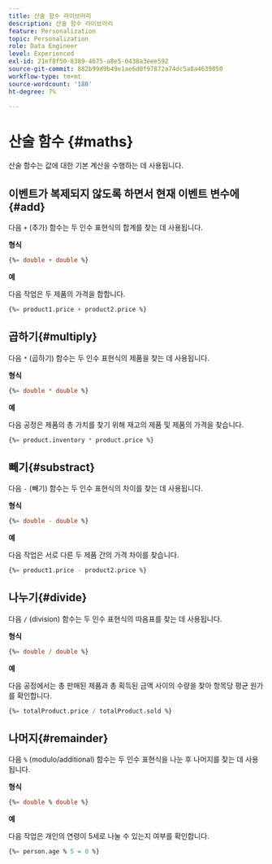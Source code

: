 ```yaml
---
title: 산술 함수 라이브러리
description: 산술 함수 라이브러리
feature: Personalization
topic: Personalization
role: Data Engineer
level: Experienced
exl-id: 21ef8f50-8389-4675-a8e5-0438a3eee592
source-git-commit: 882b99d9b49e1ae6d0f97872a74dc5a8a4639050
workflow-type: tm+mt
source-wordcount: '180'
ht-degree: 7%

---
```


# 산술 함수 {#maths}

산술 함수는 값에 대한 기본 계산을 수행하는 데 사용됩니다.

## 이벤트가 복제되지 않도록 하면서 현재 이벤트 변수에{#add}

다음 `+` (추가) 함수는 두 인수 표현식의 합계를 찾는 데 사용됩니다.

**형식**

```sql
{%= double + double %}
```

**예**

다음 작업은 두 제품의 가격을 합합니다.

```sql
{%= product1.price + product2.price %}
```

## 곱하기{#multiply}

다음 `*` (곱하기) 함수는 두 인수 표현식의 제품을 찾는 데 사용됩니다.

**형식**

```sql
{%= double * double %}
```

**예**

다음 공정은 제품의 총 가치를 찾기 위해 재고의 제품 및 제품의 가격을 찾습니다.

```sql
{%= product.inventory * product.price %}
```

## 빼기{#substract}

다음 `-` (빼기) 함수는 두 인수 표현식의 차이를 찾는 데 사용됩니다.

**형식**

```sql
{%= double - double %}
```

**예**

다음 작업은 서로 다른 두 제품 간의 가격 차이를 찾습니다.

```sql
{%= product1.price - product2.price %}
```

## 나누기{#divide}

다음 `/` (division) 함수는 두 인수 표현식의 따옴표를 찾는 데 사용됩니다.

**형식**

```sql
{%= double / double %}
```

**예**

다음 공정에서는 총 판매된 제품과 총 획득된 금액 사이의 수량을 찾아 항목당 평균 원가를 확인합니다.

```sql
{%= totalProduct.price / totalProduct.sold %}
```

## 나머지{#remainder}

다음 `%` (modulo/additional) 함수는 두 인수 표현식을 나눈 후 나머지를 찾는 데 사용됩니다.

**형식**

```sql
{%= double % double %}
```

**예**

다음 작업은 개인의 연령이 5세로 나눌 수 있는지 여부를 확인합니다.

```sql
{%= person.age % 5 = 0 %}
```
